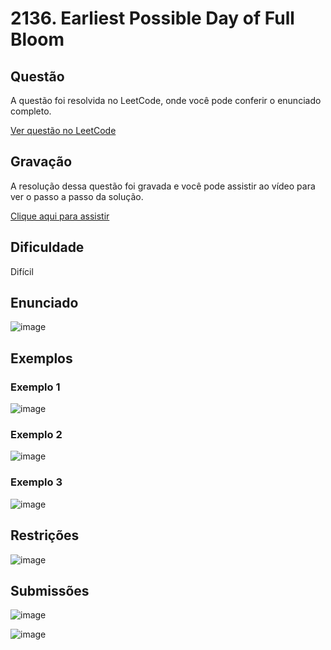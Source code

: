 # 2136. Earliest Possible Day of Full Bloom

## Questão

A questão foi resolvida no LeetCode, onde você pode conferir o enunciado completo.

[Ver questão no LeetCode](https://leetcode.com/problems/earliest-possible-day-of-full-bloom/description/?envType=problem-list-v2&envId=n5q0ap4i)    

## Gravação

A resolução dessa questão foi gravada e você pode assistir ao vídeo para ver o passo a passo da solução.

[Clique aqui para assistir]()

## Dificuldade

Difícil

## Enunciado

![image](https://github.com/user-attachments/assets/3051e1f5-f74d-4fb9-ad8e-e39ee355a695)

## Exemplos

### Exemplo 1

![image](https://github.com/user-attachments/assets/4cc92f01-82c5-4c54-86db-f972a67a8f4d)

### Exemplo 2

![image](https://github.com/user-attachments/assets/a41ce377-b9b0-4a45-8fc7-c2c4339caaef)

### Exemplo 3

![image](https://github.com/user-attachments/assets/d2f088b6-4ecf-4230-b231-1daa931e605e)

## Restrições

![image](https://github.com/user-attachments/assets/f685a15b-0cb8-448a-94d2-045496114930)

## Submissões

![image](https://github.com/user-attachments/assets/d09c46c6-14ce-4049-b77a-6c03486740f0)

![image](https://github.com/user-attachments/assets/625706cd-f4bf-4610-8aa0-158a56ecaf76)
